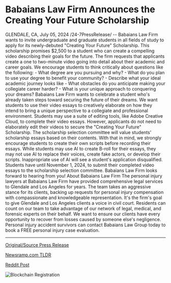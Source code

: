 # Babaians Law Firm Announces the Creating Your Future Scholarship

GLENDALE, CA, July 05, 2024 /24-7PressRelease/ -- Babaians Law Firm wants to invite undergraduate and graduate students in all fields of study to apply for its newly-debuted "Creating Your Future" Scholarship. This scholarship promises $2,500 to a student who can create a compelling video describing their goals for the future.  The firm requests that applicants create a one to two-minute video going into detail about their academic and career goals. We encourage students to think critically about questions like the following:  - What degree are you pursuing and why? - What do you plan to use your degree to benefit your community? - Describe what your ideal academic journey looks like - What obstacles do you anticipate making your collegiate career harder? - What is your unique approach to conquering your dreams?  Babaians Law Firm wants to celebrate a student who's already taken steps toward securing the future of their dreams. We want students to use their video essays to creatively elaborate on how they intend to bring a unique perspective to a collegiate and professional environment.  Students may use a suite of editing tools, like Adobe Creative Cloud, to complete their video essays. However, applicants do not need to elaborately edit their videos to secure the "Creating Your Future" Scholarship. The scholarship selection committee will value students' scholarship essays based on their contents.  With that in mind, we strongly encourage students to create their own scripts before recording their essays. While students may use AI to create B-roll for their essays, they may not use AI to replace their voices, create fake actors, or develop their scripts. Inappropriate use of AI will see a student's application disqualified.  Students have until November 1, 2024, to submit their completed video essays to the scholarship selection committee. Babaians Law Firm looks forward to hearing from you!  About Babaians Law Firm  The personal injury lawyers at Babaians Law Firm have provided comprehensive legal services to Glendale and Los Angeles for years. The team takes an aggressive stance for its clients, backing up requests for personal injury compensation with compassionate and knowledgeable representation.  It's the firm's goal to give Glendale and Los Angeles clients a voice in civil court. Residents can count on our team to take advantage of our network of legal, medical, and forensic experts on their behalf. We want to ensure our clients have every opportunity to recover from losses caused by someone else's negligence.  Personal injury accident survivors can contact Babaians Law Group today to book a FREE personal injury case evaluation. 

---

[Original/Source Press Release](https://www.24-7pressrelease.com/press-release/512291/babaians-law-firm-announces-the-creating-your-future-scholarship)
                    

[Newsramp.com TLDR](None) 



[Reddit Post](https://www.reddit.com/r/newsramp/comments/1dy84i9/babaians_law_firm_offers_2500_creating_your/) 



![Blockchain Registration](https://cdn.newsramp.app/24-7PressRelease/qrcode/247/5/hint2KAL.webp)